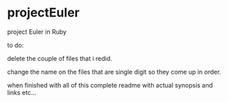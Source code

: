 projectEuler
============

project Euler in Ruby


to do:

delete the couple of files that i redid.

change the name on the files that are single digit so they come up in order.

when finished with all of this complete readme with actual synopsis and links etc...
